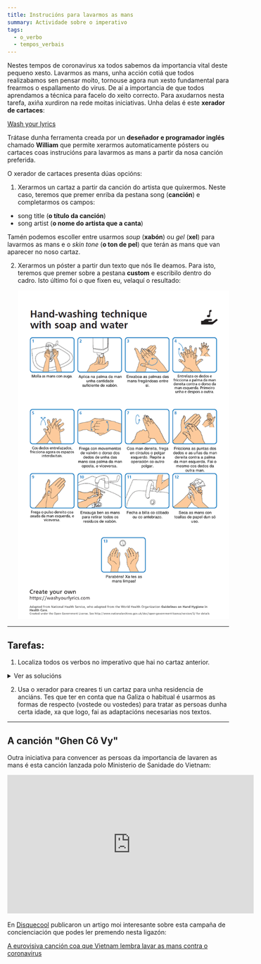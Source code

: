 ```yaml
---
title: Instrucións para lavarmos as mans
summary: Actividade sobre o imperativo
tags:
  - o_verbo
  - tempos_verbais
---
```

Nestes tempos de coronavirus xa todos sabemos da importancia vital deste pequeno xesto. Lavarmos as mans, unha acción cotiá que todos realizabamos sen pensar moito, tornouse agora nun xesto fundamental para frearmos o espallamento do virus. De aí a importancia de que todos aprendamos a técnica para facelo do xeito correcto. Para axudarnos nesta tarefa, axiña xurdiron na rede moitas iniciativas. Unha delas é este **xerador de cartaces**:

[Wash your lyrics](https://washyourlyrics.com/)

Trátase dunha ferramenta creada por un **deseñador e programador inglés** chamado **William** que permite xerarmos automaticamente pósters ou cartaces coas instrucións para lavarmos as mans a partir da nosa canción preferida.

O xerador de cartaces presenta dúas opcións:

1. Xerarmos un cartaz a partir da canción do artista que quixermos. Neste caso, teremos que premer enriba da pestana song (**canción**) e completarmos os campos:

* song title (**o título da canción**)
* song artist (**o nome do artista que a canta**)

Tamén podemos escoller entre usarmos *soup* (**xabón**) ou *gel* (**xel**) para lavarmos as mans e o *skin tone* (**o ton de pel**) que terán as mans que van aparecer no noso cartaz.

2. Xerarmos un póster a partir dun texto que nós lle deamos. Para isto, teremos que premer sobre a pestana **custom** e escribilo dentro do cadro. Isto último foi o que fixen eu, velaquí o resultado:

   ![imaxe](/img/cartaz-lavado-de-mans.png)

- - -

## Tarefas:

1. Localiza todos os verbos no imperativo que hai no cartaz anterior.

<details> <summary>Ver as solucións</summary>

1. Molla
2. Aplica
3. Enxaboa
4. Entrelaza / fricciona
5. Fricciona
6. Frega
7. Frega / repite
8. Fricciona / fai
9. Frega
10. Enxauga
11. Fecha
12. Seca

</details>

2. Usa o xerador para creares ti un cartaz para unha residencia de anciáns. Tes que ter en conta que na Galiza o habitual é usarmos as formas de respecto (vostede ou vostedes) para tratar as persoas dunha certa idade, xa que logo, fai as adaptacións necesarias nos textos.

- - -

## A canción "Ghen Cô Vy"

Outra iniciativa para convencer as persoas da importancia de lavaren as mans é esta canción lanzada polo Ministerio de Sanidade do Vietnam:

<iframe width="560" height="315" src="https://www.youtube.com/embed/BtulL3oArQw" frameborder="0" allow="accelerometer; autoplay; encrypted-media; gyroscope; picture-in-picture" allowfullscreen></iframe>

En [Disquecool](https://www.disquecool.com/) publicaron un artigo moi interesante sobre esta campaña de concienciación que podes ler premendo nesta ligazón:

[A eurovisiva canción coa que Vietnam lembra lavar as mans contra o coronavirus](https://www.disquecool.com/2020/03/16/a-eurovisiva-cancion-coa-que-vietnam-lembra-lavar-as-mans-contra-o-coronavirus/)